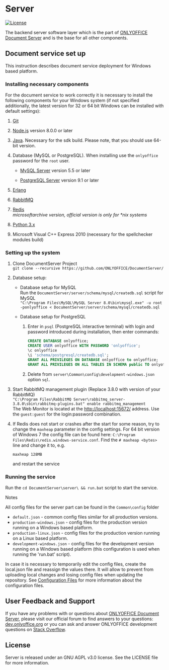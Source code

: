 
# Server

[![License](https://img.shields.io/badge/License-GNU%20AGPL%20V3-green.svg?style=flat)](https://www.gnu.org/licenses/agpl-3.0.en.html)

The backend server software layer which is the part of [ONLYOFFICE Document Server][2] and is the base for all other components.

## Document service set up

This instruction describes document service deployment for Windows based platform.

### Installing necessary components

For the document service to work correctly it is necessary to install the following components for your Windows system (if not specified additionally, the latest version for 32 or 64 bit Windows can be installed with default settings):

1. [Git](https://git-scm.com/download/win)

2. [Node.js](https://nodejs.org/en/download/) version 8.0.0 or later

3. [Java](https://java.com/en/download/manual.jsp). Necessary for the sdk build.
   Please note, that you should use 64-bit version.

4. Database (MySQL or PostgreSQL). When installing use the `onlyoffice` password for the `root` user.
    * [MySQL Server](http://dev.mysql.com/downloads/windows/installer/) version 5.5 or later

    * [PostgreSQL Server](https://www.postgresql.org/download/) version 9.1 or later

5. [Erlang](https://www.erlang.org/download.html)

6. [RabbitMQ](https://www.rabbitmq.com/download.html)

7. [Redis](https://github.com/microsoftarchive/redis/releases/latest)  
   *microsoftarchive version, official version is only for \*nix systems*

8. [Python 3.x](https://www.python.org/downloads/)

9. Microsoft Visual C++ Express 2010 (necessary for the spellchecker modules build)

### Setting up the system

1. Clone DocumentServer Project  
   `git clone --recursive https://github.com/ONLYOFFICE/DocumentServer/`

2. Database setup:

    * Database setup for MySQL  
      Run the `DocumentServer/server/schema/mysql/createdb.sql` script for MySQL  
      `"C:\Program Files\MySQL\MySQL Server 8.0\bin\mysql.exe" -u root -ponlyoffice < DocumentServer/server/schema/mysql/createdb.sql`

    * Database setup for PostgreSQL  
        1. Enter in `psql` (PostgreSQL interactive terminal) with
           login and password introduced during installation, then enter commands:  

            ```sql
            CREATE DATABASE onlyoffice;
            CREATE USER onlyoffice WITH PASSWORD 'onlyoffice';
            \c onlyoffice
            \i 'schema/postgresql/createdb.sql';
            GRANT ALL PRIVILEGES ON DATABASE onlyoffice to onlyoffice;
            GRANT ALL PRIVILEGES ON ALL TABLES IN SCHEMA public TO onlyoffice;
            ```

        2. Delete from `server\Common\config\development-windows.json` option `sql`.

3. Start RabbitMQ management plugin (Replace 3.8.0 with version of your RabbitMQ)  
    `"C:\Program Files\RabbitMQ Server\rabbitmq_server-3.8.0\sbin\rabbitmq-plugins.bat" enable rabbitmq_management`  
   The Web Monitor is located at the [http://localhost:15672/](http://localhost:15672/) address.
   Use the `guest:guest` for the login:password combination.

4. If Redis does not start or crashes after the start for some reason,
   try to change the `maxheap` parameter in the config settings.
   For 64 bit version of Windows 7 the config file can be found here:
   `C:\Program Files\Redis\redis.windows-service.conf`.
   Find the `# maxheap <bytes>` line and change it to, e.g.

   ```config
   maxheap 128MB
   ```

   and restart the service

### Running the service

Run the `cd DocumentServer\server\ && run.bat` script to start the service.

Notes

All config files for the server part can be found in the `Common\config` folder

* `default.json` - common config files similar for all production versions.
* `production-windows.json` - config files for the production version running on a Windows based platform.
* `production-linux.json` - config files for the production version running on a Linux based platform.
* `development-windows.json` - config files for the development version running on a Windows based platform (this configuration is used when running the 'run.bat' script).

In case it is necessary to temporarily edit the config files, create the local.json file and reassign the values there. It will allow to prevent from uploading local changes and losing config files when updating the repository. See [Configuration Files](https://github.com/lorenwest/node-config/wiki/Configuration-Files) for more information about the configuration files.

## User Feedback and Support

If you have any problems with or questions about [ONLYOFFICE Document Server][2], please visit our official forum to find answers to your questions: [dev.onlyoffice.org][1] or you can ask and answer ONLYOFFICE development questions on [Stack Overflow][3].

  [1]: http://dev.onlyoffice.org
  [2]: https://github.com/ONLYOFFICE/DocumentServer
  [3]: https://stackoverflow.com/questions/tagged/onlyoffice

## License

Server is released under an GNU AGPL v3.0 license. See the LICENSE file for more information.
